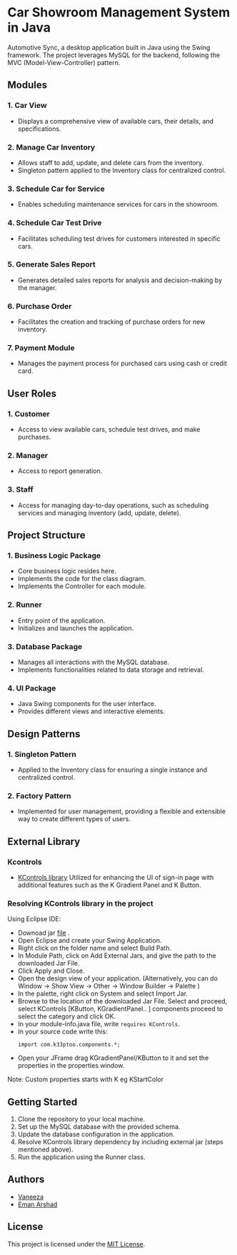 # Car Showroom Management System in Java

Automotive Sync, a desktop application built in Java using the Swing framework. The project leverages MySQL for the backend, following the MVC (Model-View-Controller) pattern. 

## Modules

### 1. Car View
- Displays a comprehensive view of available cars, their details, and specifications.

### 2. Manage Car Inventory
- Allows staff to add, update, and delete cars from the inventory.
- Singleton pattern applied to the Inventory class for centralized control.

### 3. Schedule Car for Service
- Enables scheduling maintenance services for cars in the showroom.

### 4. Schedule Car Test Drive
- Facilitates scheduling test drives for customers interested in specific cars.

### 5. Generate Sales Report
- Generates detailed sales reports for analysis and decision-making by the manager.

### 6. Purchase Order
- Facilitates the creation and tracking of purchase orders for new inventory.

### 7. Payment Module
- Manages the payment process for purchased cars using cash or credit card.

## User Roles

### 1. Customer
- Access to view available cars, schedule test drives, and make purchases.

### 2. Manager
- Access to report generation.

### 3. Staff
- Access for managing day-to-day operations, such as scheduling services and managing inventory (add, update, delete).

## Project Structure

### 1. Business Logic Package
- Core business logic resides here.
- Implements the code for the class diagram.
- Implements the Controller for each module.

### 2. Runner
- Entry point of the application.
- Initializes and launches the application.

### 3. Database Package
- Manages all interactions with the MySQL database.
- Implements functionalities related to data storage and retrieval.

### 4. UI Package
- Java Swing components for the user interface.
- Provides different views and interactive elements.

## Design Patterns

### 1. Singleton Pattern
- Applied to the Inventory class for ensuring a single instance and centralized control.

### 2. Factory Pattern
- Implemented for user management, providing a flexible and extensible way to create different types of users.

## External Library

### Kcontrols
- [KControls library](https://github.com/k33ptoo/KControls) Utilized for enhancing the UI of sign-in page with additional features such as the K Gradient Panel and K Button.

### Resolving KControls library in the project

Using Eclipse IDE:
- Downoad jar [file](https://github.com/k33ptoo/KControls/blob/master/dist/KControls-2.0.jar) .
- Open Eclipse and create your Swing Application.
- Right click on the folder name and select Build Path.
- In Module Path, click on Add External Jars, and give the path to the downloaded Jar File.
- Click Apply and Close.
- Open the design view of your application. (Alternatively, you can do Window -> Show View -> Other -> Window Builder -> Palette )
- In the palette, right click on System and select Import Jar.
- Browse to the location of the downloaded Jar File. Select and proceed, select KControls [KButton, KGradientPanel.. ]
   components proceed to select the category and click OK.
- In your module-info.java file, write `requires KControls`.
- In your source code write this:
  ```
  import com.k33ptoo.components.*;
  ```
-  Open your JFrame drag KGradientPanel/KButton to it and set the
   properties in the properties window.


Note: Custom properties starts with K eg KStartColor

## Getting Started

1. Clone the repository to your local machine.
2. Set up the MySQL database with the provided schema.
3. Update the database configuration in the application.
4. Resolve KControls library dependency by including external jar (steps mentioned above).
5. Run the application using the Runner class.

## Authors
- [Vaneeza](https://github.com/Vaneeza-7)
- [Eman Arshad](https://github.com/EmanArshad2)
  
## License
This project is licensed under the [MIT License](LICENSE).
